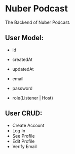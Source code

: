 # Nuber Podcast

The Backend of Nuber Podcast.

## User Model:

- id
- createdAt
- updatedAt

- email
- password
- role(Listener | Host)

## User CRUD:

- Create Account
- Log In
- See Profile
- Edit Profile
- Verify Email
